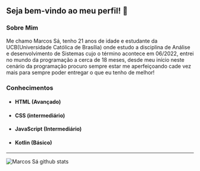 ## Seja bem-vindo ao meu perfil! 👋

### Sobre Mim

Me chamo Marcos Sá, tenho 21 anos de idade e estudante da UCB(Universidade Católica de Brasília) onde estudo a disciplina de Análise e desenvolvimento de Sistemas cujo o término acontece em 06/2022, entrei no mundo da programação a cerca de 18 meses, desde meu início neste cenário da programação procuro sempre estar me aperfeiçoando cade vez mais para sempre poder entregar o que eu tenho de melhor!

### Conhecimentos
- #### HTML (Avançado)
- #### CSS (intermediário)           
- #### JavaScript (Intermediário)
- #### Kotlin (Básico)

-----------------------------------------------------------------------------------------------------------------------------

![Marcos Sá github stats](https://github-readme-stats.vercel.app/api?username=vrsmarcos00&show_icons=true&theme=radical)



  


